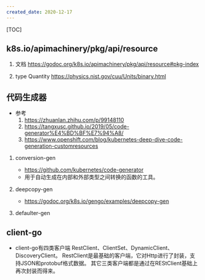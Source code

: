 ```yaml
---
created_date: 2020-12-17
---
```


[TOC]

## k8s.io/apimachinery/pkg/api/resource

1. 文档
   https://godoc.org/k8s.io/apimachinery/pkg/api/resource#pkg-index

2. type Quantity
   https://physics.nist.gov/cuu/Units/binary.html

## 代码生成器

- 参考
  1. https://zhuanlan.zhihu.com/p/99148110
  2. https://tangxusc.github.io/2019/05/code-generator%E4%BD%BF%E7%94%A8/
  3. https://www.openshift.com/blog/kubernetes-deep-dive-code-generation-customresources

1. conversion-gen

   - https://github.com/kubernetes/code-generator
   - 用于自动生成在内部和外部类型之间转换的函数的工具。

2. deepcopy-gen

   - https://godoc.org/k8s.io/gengo/examples/deepcopy-gen

3. defaulter-gen

## client-go

- client-go有四类客户端
  RestClient、ClientSet、DynamicClient、DiscoveryClient。
  RestClient是最基础的客户端，它对Http进行了封装，支持JSON和protobuf格式数据。
  其它三类客户端都是通过在REStClient基础上再次封装而得来。
